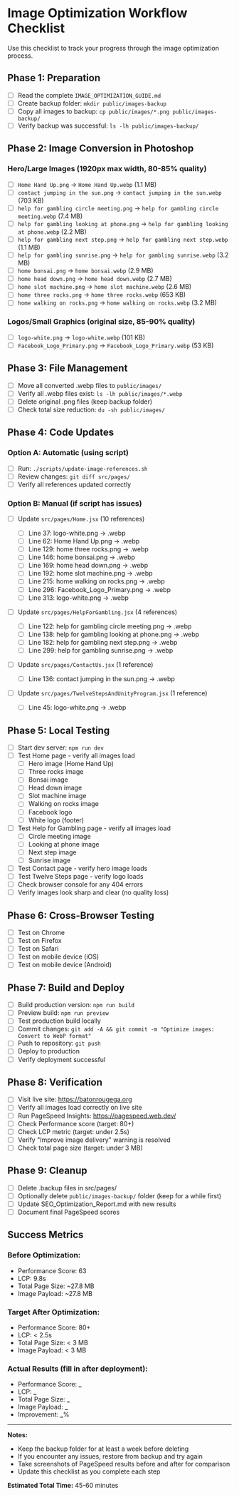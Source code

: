 # Image Optimization Workflow Checklist

Use this checklist to track your progress through the image optimization process.

## Phase 1: Preparation

- [ ] Read the complete `IMAGE_OPTIMIZATION_GUIDE.md`
- [ ] Create backup folder: `mkdir public/images-backup`
- [ ] Copy all images to backup: `cp public/images/*.png public/images-backup/`
- [ ] Verify backup was successful: `ls -lh public/images-backup/`

## Phase 2: Image Conversion in Photoshop

### Hero/Large Images (1920px max width, 80-85% quality)

- [ ] `Home Hand Up.png` → `Home Hand Up.webp` (1.1 MB)
- [ ] `contact jumping in the sun.png` → `contact jumping in the sun.webp` (703 KB)
- [ ] `help for gambling circle meeting.png` → `help for gambling circle meeting.webp` (7.4 MB)
- [ ] `help for gambling looking at phone.png` → `help for gambling looking at phone.webp` (2.2 MB)
- [ ] `help for gambling next step.png` → `help for gambling next step.webp` (1.1 MB)
- [ ] `help for gambling sunrise.png` → `help for gambling sunrise.webp` (3.2 MB)
- [ ] `home bonsai.png` → `home bonsai.webp` (2.9 MB)
- [ ] `home head down.png` → `home head down.webp` (2.7 MB)
- [ ] `home slot machine.png` → `home slot machine.webp` (2.6 MB)
- [ ] `home three rocks.png` → `home three rocks.webp` (653 KB)
- [ ] `home walking on rocks.png` → `home walking on rocks.webp` (3.2 MB)

### Logos/Small Graphics (original size, 85-90% quality)

- [ ] `logo-white.png` → `logo-white.webp` (101 KB)
- [ ] `Facebook_Logo_Primary.png` → `Facebook_Logo_Primary.webp` (53 KB)

## Phase 3: File Management

- [ ] Move all converted .webp files to `public/images/`
- [ ] Verify all .webp files exist: `ls -lh public/images/*.webp`
- [ ] Delete original .png files (keep backup folder)
- [ ] Check total size reduction: `du -sh public/images/`

## Phase 4: Code Updates

### Option A: Automatic (using script)

- [ ] Run: `./scripts/update-image-references.sh`
- [ ] Review changes: `git diff src/pages/`
- [ ] Verify all references updated correctly

### Option B: Manual (if script has issues)

- [ ] Update `src/pages/Home.jsx` (10 references)

  - [ ] Line 37: logo-white.png → .webp
  - [ ] Line 62: Home Hand Up.png → .webp
  - [ ] Line 129: home three rocks.png → .webp
  - [ ] Line 146: home bonsai.png → .webp
  - [ ] Line 169: home head down.png → .webp
  - [ ] Line 192: home slot machine.png → .webp
  - [ ] Line 215: home walking on rocks.png → .webp
  - [ ] Line 296: Facebook_Logo_Primary.png → .webp
  - [ ] Line 313: logo-white.png → .webp

- [ ] Update `src/pages/HelpForGambling.jsx` (4 references)

  - [ ] Line 122: help for gambling circle meeting.png → .webp
  - [ ] Line 138: help for gambling looking at phone.png → .webp
  - [ ] Line 182: help for gambling next step.png → .webp
  - [ ] Line 299: help for gambling sunrise.png → .webp

- [ ] Update `src/pages/ContactUs.jsx` (1 reference)

  - [ ] Line 136: contact jumping in the sun.png → .webp

- [ ] Update `src/pages/TwelveStepsAndUnityProgram.jsx` (1 reference)
  - [ ] Line 45: logo-white.png → .webp

## Phase 5: Local Testing

- [ ] Start dev server: `npm run dev`
- [ ] Test Home page - verify all images load
  - [ ] Hero image (Home Hand Up)
  - [ ] Three rocks image
  - [ ] Bonsai image
  - [ ] Head down image
  - [ ] Slot machine image
  - [ ] Walking on rocks image
  - [ ] Facebook logo
  - [ ] White logo (footer)
- [ ] Test Help for Gambling page - verify all images load
  - [ ] Circle meeting image
  - [ ] Looking at phone image
  - [ ] Next step image
  - [ ] Sunrise image
- [ ] Test Contact page - verify hero image loads
- [ ] Test Twelve Steps page - verify logo loads
- [ ] Check browser console for any 404 errors
- [ ] Verify images look sharp and clear (no quality loss)

## Phase 6: Cross-Browser Testing

- [ ] Test on Chrome
- [ ] Test on Firefox
- [ ] Test on Safari
- [ ] Test on mobile device (iOS)
- [ ] Test on mobile device (Android)

## Phase 7: Build and Deploy

- [ ] Build production version: `npm run build`
- [ ] Preview build: `npm run preview`
- [ ] Test production build locally
- [ ] Commit changes: `git add -A && git commit -m "Optimize images: Convert to WebP format"`
- [ ] Push to repository: `git push`
- [ ] Deploy to production
- [ ] Verify deployment successful

## Phase 8: Verification

- [ ] Visit live site: https://batonrougega.org
- [ ] Verify all images load correctly on live site
- [ ] Run PageSpeed Insights: https://pagespeed.web.dev/
- [ ] Check Performance score (target: 80+)
- [ ] Check LCP metric (target: under 2.5s)
- [ ] Verify "Improve image delivery" warning is resolved
- [ ] Check total page size (target: under 3 MB)

## Phase 9: Cleanup

- [ ] Delete .backup files in src/pages/
- [ ] Optionally delete `public/images-backup/` folder (keep for a while first)
- [ ] Update SEO_Optimization_Report.md with new results
- [ ] Document final PageSpeed scores

## Success Metrics

### Before Optimization:

- Performance Score: 63
- LCP: 9.8s
- Total Page Size: ~27.8 MB
- Image Payload: ~27.8 MB

### Target After Optimization:

- Performance Score: 80+
- LCP: < 2.5s
- Total Page Size: < 3 MB
- Image Payload: < 3 MB

### Actual Results (fill in after deployment):

- Performance Score: **\_**
- LCP: **\_**
- Total Page Size: **\_**
- Image Payload: **\_**
- Improvement: **\_**%

---

**Notes:**

- Keep the backup folder for at least a week before deleting
- If you encounter any issues, restore from backup and try again
- Take screenshots of PageSpeed results before and after for comparison
- Update this checklist as you complete each step

**Estimated Total Time:** 45-60 minutes
